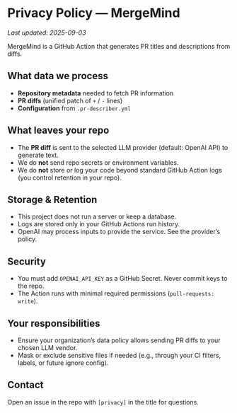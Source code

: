 # Privacy Policy — MergeMind

_Last updated: 2025-09-03_

MergeMind is a GitHub Action that generates PR titles and descriptions from diffs.

## What data we process
- **Repository metadata** needed to fetch PR information
- **PR diffs** (unified patch of `+` / `-` lines)
- **Configuration** from `.pr-describer.yml`

## What leaves your repo
- The **PR diff** is sent to the selected LLM provider (default: OpenAI API) to generate text.
- We do **not** send repo secrets or environment variables.
- We do **not** store or log your code beyond standard GitHub Action logs (you control retention in your repo).

## Storage & Retention
- This project does not run a server or keep a database.
- Logs are stored only in your GitHub Actions run history.
- OpenAI may process inputs to provide the service. See the provider’s policy.

## Security
- You must add `OPENAI_API_KEY` as a GitHub Secret. Never commit keys to the repo.
- The Action runs with minimal required permissions (`pull-requests: write`).

## Your responsibilities
- Ensure your organization’s data policy allows sending PR diffs to your chosen LLM vendor.
- Mask or exclude sensitive files if needed (e.g., through your CI filters, labels, or future ignore config).

## Contact
Open an issue in the repo with `[privacy]` in the title for questions.

